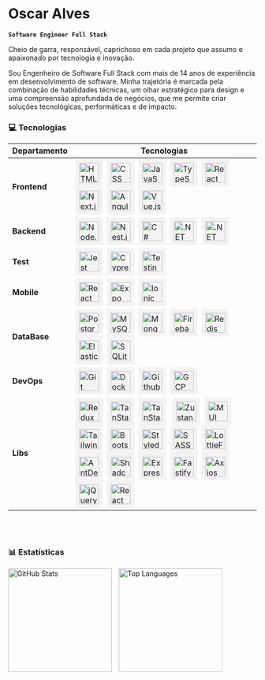 # Oscar Alves

**`Software Engineer Full Stack`**

Cheio de garra, responsável, caprichoso em cada projeto que assumo e apaixonado por tecnologia e inovação.

Sou Engenheiro de Software Full Stack com mais de 14 anos de experiência em desenvolvimento de software. Minha trajetória é marcada pela combinação de habilidades técnicas, um olhar estratégico para design e uma compreensão aprofundada de negócios, que me permite criar soluções tecnológicas, performáticas e de impacto.

### 💻 Tecnologias

| Departamento       | Tecnologias                                                                                                                                                                                                                                                                                                                                                                                                                                                                                                                                                                                                                                                                                                                                                                                                                                                                                                                                                                                                                                                                                                                                                                                                                                                                                                                                                                                                                                                                                                                                                                                                                                                                                                                                                                                                                                                                                       |
| ------------------ | ------------------------------------------------------------------------------------------------------------------------------------------------------------------------------------------------------------------------------------------------------------------------------------------------------------------------------------------------------------------------------------------------------------------------------------------------------------------------------------------------------------------------------------------------------------------------------------------------------------------------------------------------------------------------------------------------------------------------------------------------------------------------------------------------------------------------------------------------------------------------------------------------------------------------------------------------------------------------------------------------------------------------------------------------------------------------------------------------------------------------------------------------------------------------------------------------------------------------------------------------------------------------------------------------------------------------------------------------------------------------------------------------------------------------------------------------------------------------------------------------------------------------------------------------------------------------------------------------------------------------------------------------------------------------------------------------------------------------------------------------------------------------------------------------------------------------------------------------------------------------------------------------- |
| **Frontend**       | <img alt="HTML" title="HTML" height="40" style="margin-right:8px;background:#f3f3f3;padding:8px" src="https://cdn.jsdelivr.net/gh/devicons/devicon@latest/icons/html5/html5-original.svg" /><img alt="CSS" title="CSS" height="40" style="margin-right:8px;background:#f3f3f3;padding:8px" src="https://cdn.jsdelivr.net/gh/devicons/devicon@latest/icons/css3/css3-original.svg" /><img alt="JavaScript" title="JavaScript" height="40" style="margin-right:8px;background:#f3f3f3;padding:8px" src="https://cdn.jsdelivr.net/gh/devicons/devicon@latest/icons/javascript/javascript-original.svg" /><img alt="TypeScript" title="TypeScript" height="40" style="margin-right:8px;background:#f3f3f3;padding:8px" src="https://cdn.jsdelivr.net/gh/devicons/devicon@latest/icons/typescript/typescript-original.svg" /><img alt="React" title="React" height="40" style="margin-right:8px;background:#f3f3f3;padding:8px" src="https://cdn.jsdelivr.net/gh/devicons/devicon@latest/icons/react/react-original.svg" /><img alt="Next.js" title="Next.js" height="40" style="margin-right:8px;background:#f3f3f3;padding:8px" src="https://cdn.jsdelivr.net/gh/devicons/devicon@latest/icons/nextjs/nextjs-original.svg" /><img alt="Angular" title="Angular" height="40" style="margin-right:8px;background:#f3f3f3;padding:8px" src="https://cdn.jsdelivr.net/gh/devicons/devicon/icons/angularjs/angularjs-original.svg" /><img alt="Vue.js" title="Vue.js" height="40" style="margin-right:8px;background:#f3f3f3;padding:8px" src="https://cdn.jsdelivr.net/gh/devicons/devicon@latest/icons/vuejs/vuejs-original.svg" />                                                                                                                                                                                                                                                                                                                                                                                                                                                                                                              |
| **Backend**        | <img alt="Node.js" title="Node.js" height="40" style="margin-right:8px;background:#f3f3f3;padding:8px" src="https://cdn.jsdelivr.net/gh/devicons/devicon/icons/nodejs/nodejs-original.svg" /><img alt="Nest.js" title="Nest.js" height="40" style="margin-right:8px;background:#f3f3f3;padding:8px" src="https://cdn.jsdelivr.net/gh/devicons/devicon@latest/icons/nestjs/nestjs-original.svg" /><img alt="C#" title="C#" height="40" style="margin-right:8px;background:#f3f3f3;padding:8px" src="https://cdn.jsdelivr.net/gh/devicons/devicon/icons/csharp/csharp-original.svg" /><img alt=".NET" title=".NET" height="40" style="margin-right:8px;background:#f3f3f3;padding:8px" src="https://cdn.jsdelivr.net/gh/devicons/devicon/icons/dot-net/dot-net-plain-wordmark.svg" /><img alt=".NET Core" title=".NET Core" height="40" style="margin-right:8px;background:#f3f3f3;padding:8px" src="https://cdn.jsdelivr.net/gh/devicons/devicon/icons/dotnetcore/dotnetcore-original.svg" />                                                                                                                                                                                                                                                                                                                                                                                                                                                                                                                                                                                                                                                                                                                                                                                                                                                                                                                                                                                                                                                         |
| **Test**         | <img alt="Jest" title="Jest" height="40" style="margin-right:8px;background:#f3f3f3;padding:8px" src="https://cdn.jsdelivr.net/gh/devicons/devicon@latest/icons/jest/jest-plain.svg" /><img alt="Cypress" title="Cypress" height="40" style="margin-right:8px;background:#f3f3f3;padding:8px" src="https://cdn.jsdelivr.net/gh/devicons/devicon@latest/icons/cypressio/cypressio-original.svg" /><img alt="Testing Library" title="Testing Library" height="40" style="margin-right:8px;background:#f3f3f3;padding:8px" src="https://testing-library.com/img/octopus-128x128.png" /> |
| **Mobile**         | <img alt="React Native" title="React Native" height="40" style="margin-right:8px;background:#f3f3f3;padding:8px" src="https://cdn.worldvectorlogo.com/logos/react-native-1.svg" /><img alt="Expo" title="Expo" height="40" style="margin-right:8px;background:#f3f3f3;padding:8px" src="https://www.svgrepo.com/show/341805/expo.svg" /><img alt="Ionic" title="Ionic" height="40" style="margin-right:8px;background:#f3f3f3;padding:8px" src="https://cdn.jsdelivr.net/gh/devicons/devicon@latest/icons/ionic/ionic-original.svg" /> |
| **DataBase** | <img alt="PostgreSQL" title="PostgreSQL" height="40" style="margin-right:8px;background:#f3f3f3;padding:8px" src="https://cdn.jsdelivr.net/gh/devicons/devicon/icons/postgresql/postgresql-original.svg" /><img alt="MySQL" title="MySQL" height="40" style="margin-right:8px;background:#f3f3f3;padding:8px" src="https://cdn.jsdelivr.net/gh/devicons/devicon/icons/mysql/mysql-original.svg" /><img alt="MongoDB" title="MongoDB" height="40" style="margin-right:8px;background:#f3f3f3;padding:8px" src="https://cdn.jsdelivr.net/gh/devicons/devicon/icons/mongodb/mongodb-original.svg" /><img alt="Firebase" title="Firebase" height="40" style="margin-right:8px;background:#f3f3f3;padding:8px" src="https://cdn.jsdelivr.net/gh/devicons/devicon@latest/icons/firebase/firebase-original.svg" /><img alt="Redis" title="Redis" height="40" style="margin-right:8px;background:#f3f3f3;padding:8px" src="https://cdn.jsdelivr.net/gh/devicons/devicon/icons/redis/redis-original.svg" /><img alt="ElasticSearch" title="ElasticSearch" height="40" style="margin-right:8px;background:#f3f3f3;padding:8px" src="https://cdn.jsdelivr.net/gh/devicons/devicon@latest/icons/elasticsearch/elasticsearch-original.svg" /><img alt="SQLite" title="SQLite" height="40" style="margin-right:8px;background:#f3f3f3;padding:8px" src="https://cdn.jsdelivr.net/gh/devicons/devicon@latest/icons/sqlite/sqlite-original.svg" />                                                                                                                                                                                                                                                                                                                                                                                                                                                                                                                                                                                                                                                                                                                                                                                                                                                    |
| **DevOps**         | <img alt="Git" title="Git" height="40" style="margin-right:8px;background:#f3f3f3;padding:8px" src="https://cdn.jsdelivr.net/gh/devicons/devicon@latest/icons/git/git-original.svg" /><img alt="Docker" title="Docker" height="40" style="margin-right:8px;background:#f3f3f3;padding:8px" src="https://cdn.jsdelivr.net/gh/devicons/devicon/icons/docker/docker-original.svg" /><img alt="Github Actions" title="Github Actions" height="40" style="margin-right:8px;background:#f3f3f3;padding:8px" src="https://cdn.jsdelivr.net/gh/devicons/devicon@latest/icons/githubactions/githubactions-original.svg" /><img alt="GCP" title="GCP" height="40" style="margin-right:8px;background:#f3f3f3;padding:8px" src="https://cdn.jsdelivr.net/gh/devicons/devicon/icons/googlecloud/googlecloud-original.svg" />                                                                                                                                                                                                                                                                                                                                                                                                                                                                                                                                                                                                                                                                                                                                                                                                                                                                                                                                                                                                                                                                                                                                                                                                                                                                                                                                                                                                          |
| **Libs**           | <img alt="Redux" title="Redux" height="40" style="margin-right:8px;background:#f3f3f3;padding:8px" src="https://cdn.jsdelivr.net/gh/devicons/devicon@latest/icons/redux/redux-original.svg" /><img alt="TanStack Query / ReactQuery" title="TanStack Query / ReactQuery" height="40" style="margin-right:8px;background:#f3f3f3;padding:8px" src="https://cdn.prod.website-files.com/675da0ab9f940c0315fd965f/6767dea5d39b71a90a2523db_react-query-p-500.webp" /><img alt="TanStack Table / ReactTable" title="TanStack Table / ReactTable" height="40" style="margin-right:8px;background:#f3f3f3;padding:8px" src="https://lineup-lite.js.org/img/react-table.svg" />  <img alt="Zustand" title="Zustand" height="40" style="margin-right:8px;background:#f3f3f3;padding:8px" src="https://encrypted-tbn0.gstatic.com/images?q=tbn:ANd9GcRpHj4UwTW4ANSlNjzQOiiOqfDa6kal9RpF0A&s" /><img alt="MUI" title="MUI" height="40" style="margin-right:8px;background:#f3f3f3;padding:8px" src="https://cdn.jsdelivr.net/gh/devicons/devicon@latest/icons/materialui/materialui-original.svg" />  <img alt="Tailwind" title="Tailwind" height="40" style="margin-right:8px;background:#f3f3f3;padding:8px" src="https://cdn.jsdelivr.net/gh/devicons/devicon@latest/icons/tailwindcss/tailwindcss-original.svg" /><img alt="Bootstrap" title="Bootstrap" height="40" style="margin-right:8px;background:#f3f3f3;padding:8px" src="https://cdn.jsdelivr.net/gh/devicons/devicon@latest/icons/bootstrap/bootstrap-original.svg" /><img alt="Styled Components" title="Styled Components" height="40" style="margin-right:8px;background:#f3f3f3;padding:8px" src="https://cdn.worldvectorlogo.com/logos/styled-components-1.svg" /><img alt="SASS" title="SASS" height="40" style="margin-right:8px;background:#f3f3f3;padding:8px" src="https://cdn.jsdelivr.net/gh/devicons/devicon@latest/icons/sass/sass-original.svg" /><img alt="LottieFiles" title="LottieFiles" height="40" style="margin-right:8px;background:#f3f3f3;padding:8px" src="https://cdn.iconscout.com/icon/free/png-256/free-lottiefiles-logo-icon-download-in-svg-png-gif-file-formats--lottifiles-brand-iconscout-pack-logos-icons-4674917.png" /><img alt="AntDesign" title="AntDesign" height="40" style="margin-right:8px;background:#f3f3f3;padding:8px" src="https://cdn.jsdelivr.net/gh/devicons/devicon@latest/icons/antdesign/antdesign-original.svg" /><img alt="Shadcn UI" title="Shadcn UI" height="40" style="margin-right:8px;background:#f3f3f3;padding:8px" src="https://ui.shadcn.com/apple-touch-icon.png" /><img alt="Express" title="Express" height="40" style="margin-right:8px;background:#f3f3f3;padding:8px" src="https://cdn.jsdelivr.net/gh/devicons/devicon/icons/express/express-original.svg" /><img alt="Fastify" title="Fastify" height="40" style="margin-right:8px;background:#f3f3f3;padding:8px" src="https://cdn.jsdelivr.net/gh/devicons/devicon/icons/fastify/fastify-original.svg" /><img alt="Axios" title="Axios" height="40" style="margin-right:8px;background:#f3f3f3;padding:8px" src="https://cdn.jsdelivr.net/gh/devicons/devicon@latest/icons/axios/axios-plain.svg" /><img alt="jQuery" title="jQuery" height="40" style="margin-right:8px;background:#f3f3f3;padding:8px" src="https://cdn.jsdelivr.net/gh/devicons/devicon@latest/icons/jquery/jquery-plain-wordmark.svg" /><img alt="React Router" title="React Router" height="40" style="margin-right:8px;background:#f3f3f3;padding:8px" src="https://cdn.jsdelivr.net/gh/devicons/devicon@latest/icons/reactrouter/reactrouter-original.svg" /> |

<br/>
<br/>

### 📊 Estatísticas
<img
    alt="GitHub Stats"
    height="210"
    style="padding-right: 10px;"
    src="https://github-readme-stats-pearl-nine-64.vercel.app/api?username=oskaralves&show_icons=true&theme=catppuccin_latte&include_all_commits=true&count_private=true&cache_seconds=1800&locale=pt-br"
/>
<img
    alt="Top Languages"
    height="210"
    src="https://github-readme-stats-pearl-nine-64.vercel.app/api/top-langs/?username=oskaralves&theme=catppuccin_latte&layout=compact&custom_title=Tecnologias&count_private=true&langs_count=9&cache_seconds=1800"
/>


